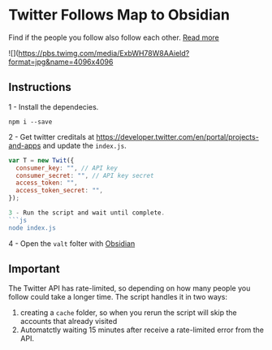 # Twitter Follows Map to Obsidian

Find if the people you follow also follow each other. [Read more](https://twitter.com/zehf/status/1375523104974327810)

![](https://pbs.twimg.com/media/ExbWH78W8AAield?format=jpg&name=4096x4096

## Instructions

1 - Install the dependecies.

```
npm i --save
```

2 - Get twitter creditals at https://developer.twitter.com/en/portal/projects-and-apps and update the `index.js`.

```js
var T = new Twit({
  consumer_key: "", // API key
  consumer_secret: "", // API key secret
  access_token: "",
  access_token_secret: "",
});

3 - Run the script and wait until complete. 
```js
node index.js
```

4 - Open the `valt` folter with [Obsidian](https://obsidian.md/)


## Important

The Twitter API has rate-limited, so depending on how many people you follow could take a longer time. The script handles it in two ways:

1. creating a `cache` folder, so when you rerun the script will skip the accounts that already visited
2. Automatctly waiting 15 minutes after receive a rate-limited error from the API.
